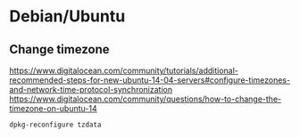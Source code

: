 # Debian/Ubuntu

## Change timezone

<https://www.digitalocean.com/community/tutorials/additional-recommended-steps-for-new-ubuntu-14-04-servers#configure-timezones-and-network-time-protocol-synchronization>
<https://www.digitalocean.com/community/questions/how-to-change-the-timezone-on-ubuntu-14>

    dpkg-reconfigure tzdata
